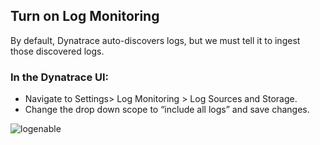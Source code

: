 ## Turn on Log Monitoring

By default, Dynatrace auto-discovers logs, but we must tell it to ingest those discovered logs.

### In the Dynatrace UI:
- Navigate to Settings> Log Monitoring > Log Sources and Storage.
- Change the drop down scope to “include all logs” and save changes.

![logenable](../../assets/images/logenable.png)
